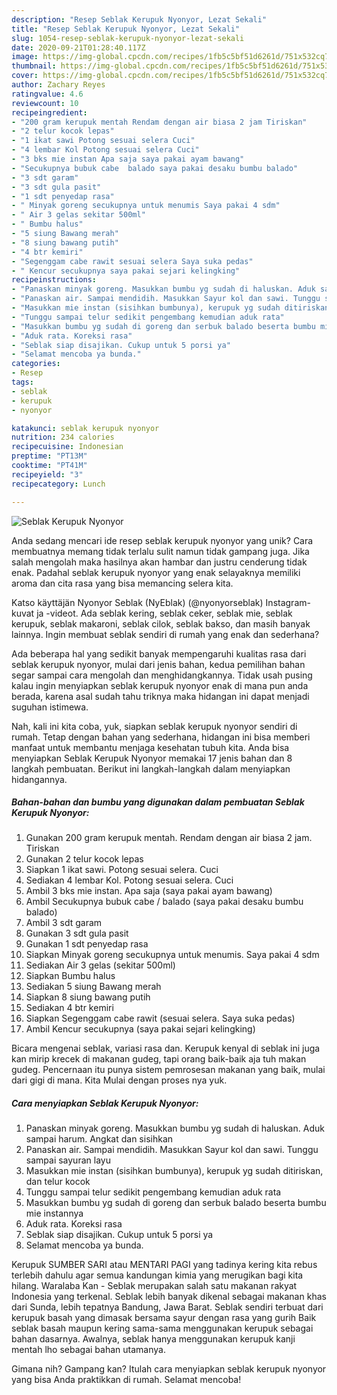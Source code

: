```yaml
---
description: "Resep Seblak Kerupuk Nyonyor, Lezat Sekali"
title: "Resep Seblak Kerupuk Nyonyor, Lezat Sekali"
slug: 1054-resep-seblak-kerupuk-nyonyor-lezat-sekali
date: 2020-09-21T01:28:40.117Z
image: https://img-global.cpcdn.com/recipes/1fb5c5bf51d6261d/751x532cq70/seblak-kerupuk-nyonyor-foto-resep-utama.jpg
thumbnail: https://img-global.cpcdn.com/recipes/1fb5c5bf51d6261d/751x532cq70/seblak-kerupuk-nyonyor-foto-resep-utama.jpg
cover: https://img-global.cpcdn.com/recipes/1fb5c5bf51d6261d/751x532cq70/seblak-kerupuk-nyonyor-foto-resep-utama.jpg
author: Zachary Reyes
ratingvalue: 4.6
reviewcount: 10
recipeingredient:
- "200 gram kerupuk mentah Rendam dengan air biasa 2 jam Tiriskan"
- "2 telur kocok lepas"
- "1 ikat sawi Potong sesuai selera Cuci"
- "4 lembar Kol Potong sesuai selera Cuci"
- "3 bks mie instan Apa saja saya pakai ayam bawang"
- "Secukupnya bubuk cabe  balado saya pakai desaku bumbu balado"
- "3 sdt garam"
- "3 sdt gula pasit"
- "1 sdt penyedap rasa"
- " Minyak goreng secukupnya untuk menumis Saya pakai 4 sdm"
- " Air 3 gelas sekitar 500ml"
- " Bumbu halus"
- "5 siung Bawang merah"
- "8 siung bawang putih"
- "4 btr kemiri"
- "Segenggam cabe rawit sesuai selera Saya suka pedas"
- " Kencur secukupnya saya pakai sejari kelingking"
recipeinstructions:
- "Panaskan minyak goreng. Masukkan bumbu yg sudah di haluskan. Aduk sampai harum. Angkat dan sisihkan"
- "Panaskan air. Sampai mendidih. Masukkan Sayur kol dan sawi. Tunggu sampai sayuran layu"
- "Masukkan mie instan (sisihkan bumbunya), kerupuk yg sudah ditiriskan, dan telur kocok"
- "Tunggu sampai telur sedikit pengembang kemudian aduk rata"
- "Masukkan bumbu yg sudah di goreng dan serbuk balado beserta bumbu mie instannya"
- "Aduk rata. Koreksi rasa"
- "Seblak siap disajikan. Cukup untuk 5 porsi ya"
- "Selamat mencoba ya bunda."
categories:
- Resep
tags:
- seblak
- kerupuk
- nyonyor

katakunci: seblak kerupuk nyonyor 
nutrition: 234 calories
recipecuisine: Indonesian
preptime: "PT13M"
cooktime: "PT41M"
recipeyield: "3"
recipecategory: Lunch

---
```



![Seblak Kerupuk Nyonyor](https://img-global.cpcdn.com/recipes/1fb5c5bf51d6261d/751x532cq70/seblak-kerupuk-nyonyor-foto-resep-utama.jpg)

Anda sedang mencari ide resep seblak kerupuk nyonyor yang unik? Cara membuatnya memang tidak terlalu sulit namun tidak gampang juga. Jika salah mengolah maka hasilnya akan hambar dan justru cenderung tidak enak. Padahal seblak kerupuk nyonyor yang enak selayaknya memiliki aroma dan cita rasa yang bisa memancing selera kita.

Katso käyttäjän Nyonyor Seblak (NyEblak) (@nyonyorseblak) Instagram-kuvat ja -videot. Ada seblak kering, seblak ceker, seblak mie, seblak kerupuk, seblak makaroni, seblak cilok, seblak bakso, dan masih banyak lainnya. Ingin membuat seblak sendiri di rumah yang enak dan sederhana?

Ada beberapa hal yang sedikit banyak mempengaruhi kualitas rasa dari seblak kerupuk nyonyor, mulai dari jenis bahan, kedua pemilihan bahan segar sampai cara mengolah dan menghidangkannya. Tidak usah pusing kalau ingin menyiapkan seblak kerupuk nyonyor enak di mana pun anda berada, karena asal sudah tahu triknya maka hidangan ini dapat menjadi suguhan istimewa.


Nah, kali ini kita coba, yuk, siapkan seblak kerupuk nyonyor sendiri di rumah. Tetap dengan bahan yang sederhana, hidangan ini bisa memberi manfaat untuk membantu menjaga kesehatan tubuh kita. Anda bisa menyiapkan Seblak Kerupuk Nyonyor memakai 17 jenis bahan dan 8 langkah pembuatan. Berikut ini langkah-langkah dalam menyiapkan hidangannya.

<!--inarticleads1-->

##### Bahan-bahan dan bumbu yang digunakan dalam pembuatan Seblak Kerupuk Nyonyor:

1. Gunakan 200 gram kerupuk mentah. Rendam dengan air biasa 2 jam. Tiriskan
1. Gunakan 2 telur kocok lepas
1. Siapkan 1 ikat sawi. Potong sesuai selera. Cuci
1. Sediakan 4 lembar Kol. Potong sesuai selera. Cuci
1. Ambil 3 bks mie instan. Apa saja (saya pakai ayam bawang)
1. Ambil Secukupnya bubuk cabe / balado (saya pakai desaku bumbu balado)
1. Ambil 3 sdt garam
1. Gunakan 3 sdt gula pasit
1. Gunakan 1 sdt penyedap rasa
1. Siapkan  Minyak goreng secukupnya untuk menumis. Saya pakai 4 sdm
1. Sediakan  Air 3 gelas (sekitar 500ml)
1. Siapkan  Bumbu halus
1. Sediakan 5 siung Bawang merah
1. Siapkan 8 siung bawang putih
1. Sediakan 4 btr kemiri
1. Siapkan Segenggam cabe rawit (sesuai selera. Saya suka pedas)
1. Ambil  Kencur secukupnya (saya pakai sejari kelingking)


Bicara mengenai seblak, variasi rasa dan. Kerupuk kenyal di seblak ini juga kan mirip krecek di makanan gudeg, tapi orang baik-baik aja tuh makan gudeg. Pencernaan itu punya sistem pemrosesan makanan yang baik, mulai dari gigi di mana. Kita Mulai dengan proses nya yuk. 

<!--inarticleads2-->

##### Cara menyiapkan Seblak Kerupuk Nyonyor:

1. Panaskan minyak goreng. Masukkan bumbu yg sudah di haluskan. Aduk sampai harum. Angkat dan sisihkan
1. Panaskan air. Sampai mendidih. Masukkan Sayur kol dan sawi. Tunggu sampai sayuran layu
1. Masukkan mie instan (sisihkan bumbunya), kerupuk yg sudah ditiriskan, dan telur kocok
1. Tunggu sampai telur sedikit pengembang kemudian aduk rata
1. Masukkan bumbu yg sudah di goreng dan serbuk balado beserta bumbu mie instannya
1. Aduk rata. Koreksi rasa
1. Seblak siap disajikan. Cukup untuk 5 porsi ya
1. Selamat mencoba ya bunda.


Kerupuk SUMBER SARI atau MENTARI PAGI yang tadinya kering kita rebus terlebih dahulu agar semua kandungan kimia yang merugikan bagi kita hilang. Waralaba Kan - Seblak merupakan salah satu makanan rakyat Indonesia yang terkenal. Seblak lebih banyak dikenal sebagai makanan khas dari Sunda, lebih tepatnya Bandung, Jawa Barat. Seblak sendiri terbuat dari kerupuk basah yang dimasak bersama sayur dengan rasa yang gurih Baik seblak basah maupun kering sama-sama menggunakan kerupuk sebagai bahan dasarnya. Awalnya, seblak hanya menggunakan kerupuk kanji mentah lho sebagai bahan utamanya. 

Gimana nih? Gampang kan? Itulah cara menyiapkan seblak kerupuk nyonyor yang bisa Anda praktikkan di rumah. Selamat mencoba!
